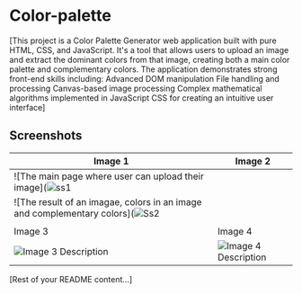 # Color-palette
[This project is a Color Palette Generator web application built with pure HTML, CSS, and JavaScript. It's a tool that allows users to upload an image and extract the dominant colors from that image, creating both a main color palette and complementary colors.
The application demonstrates strong front-end skills including:
Advanced DOM manipulation
File handling and processing
Canvas-based image processing
Complex mathematical algorithms implemented in JavaScript
CSS for creating an intuitive user interface]

## Screenshots

| Image 1 | Image 2 |
|---------|---------|
| ![The main page where user can upload their image](![ss1](https://github.com/user-attachments/assets/7e13cb93-4942-4c0d-b666-8cd99392b2d0)
| ![The result of an imagae, colors in an image and complementary colors](![Ss2](https://github.com/user-attachments/assets/267298a1-502f-4b6c-be7e-a881c24680c0)
    |
| Image 3 | Image 4 |
| ![Image 3 Description](path/to/image3.jpg) | ![Image 4 Description](path/to/image4.jpg) |

[Rest of your README content...]
